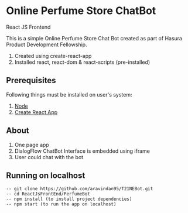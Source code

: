 # Online Perfume Store ChatBot

React JS Frontend

This is a simple Online Perfume Store Chat Bot created as part of Hasura Product Development Fellowship.

1. Created using create-react-app
2. Installed react, react-dom & react-scripts (pre-installed)

## Prerequisites

Following things must be installed on user's system:
1. [Node](https://github.com/nodejs/node)
2. [Create React App](https://github.com/facebook/create-react-app)

## About

1. One page app
2. DialogFlow ChatBot Interface is embedded using iframe
3. User could chat with the bot
    
## Running on localhost    
    -- git clone https://github.com/aravindan95/T21NEBot.git
    -- cd ReactJsFrontEnd/PerfumeBot
    -- npm install (to install project dependencies)
    -- npm start (to run the app on localhost)
